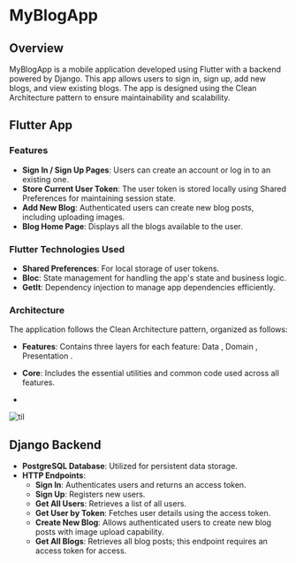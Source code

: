 # MyBlogApp

## Overview

MyBlogApp is a mobile application developed using Flutter with a backend powered by Django. This app allows users to sign in, sign up, add new blogs, and view existing blogs. The app is designed using the Clean Architecture pattern to ensure maintainability and scalability.



## Flutter App

### Features
- **Sign In / Sign Up Pages**: Users can create an account or log in to an existing one.
- **Store Current User Token**: The user token is stored locally using Shared Preferences for maintaining session state.
- **Add New Blog**: Authenticated users can create new blog posts, including uploading images.
- **Blog Home Page**: Displays all the blogs available to the user.



### Flutter Technologies Used
- **Shared Preferences**: For local storage of user tokens.
- **Bloc**: State management for handling the app's state and business logic.
- **GetIt**: Dependency injection to manage app dependencies efficiently.

### Architecture
The application follows the Clean Architecture pattern, organized as follows:
- **Features**: Contains three layers for each feature: Data , Domain , Presentation .
- **Core**: Includes the essential utilities and common code used across all features.

- 
![til](./tree/main/client/blog_app/app.png)

## Django Backend
- **PostgreSQL Database**: Utilized for persistent data storage.
- **HTTP Endpoints**:
  - **Sign In**: Authenticates users and returns an access token.
  - **Sign Up**: Registers new users.
  - **Get All Users**: Retrieves a list of all users.
  - **Get User by Token**: Fetches user details using the access token.
  - **Create New Blog**: Allows authenticated users to create new blog posts with image upload capability.
  - **Get All Blogs**: Retrieves all blog posts; this endpoint requires an access token for access.

